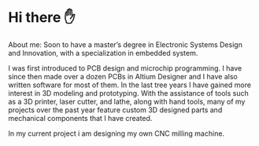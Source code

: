 # Hi there :raised_hand:
About me:
Soon to have a master’s degree in Electronic Systems Design and Innovation, with a specialization in embedded system.

I was first introduced to PCB design and microchip programming. I have since then made over a dozen PCBs in Altium Designer and I have also written software for most of them. In the last tree years I have gained more interest in 3D modeling and prototyping. With the assistance of tools such as a 3D printer, laser cutter, and lathe, along with hand tools, many of my projects over the past year feature custom 3D designed parts and mechanical components that I have created. 

In my current project i am designing my own CNC milling machine. 
